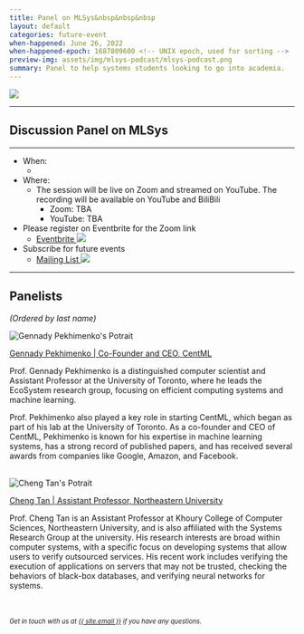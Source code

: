 ```yaml
---
title: Panel on MLSys&nbsp&nbsp&nbsp
layout: default
categories: future-event
when-happened: June 26, 2022
when-happened-epoch: 1687809600 <!-- UNIX epoch, used for sorting -->
preview-img: assets/img/mlsys-podcast/mlsys-podcast.png
summary: Panel to help systems students looking to go into academia.
---
```


<img src="{{ 'assets/img/mlsys-podcast/mlsys-podcast.png' | relative_url }}"/>

<!-- <p>
<b style="color: maroon; font-size: 1.4em;">Update</b>
<hr style="width: 4em; background-color: maroon;">
This event has concluded. We'll update this page with recordings soon.<br>
Meanwhile, checkout the livestream on YouTube: <a href="https://www.youtube.com/watch?v=mZeYJxIFD_s">https://www.youtube.com/watch?v=mZeYJxIFD_s</a>
</p> -->
<hr>

## Discussion Panel on MLSys

<!-- Panel on getting a job in academia.

We are organizing a panel with senior students in the area of Computer Systems
to talk about their experience on getting an academic jobs. The panel will
specifically focus on students who are planning to get an academic jobs.

The panel will be a one-hour live session with pre-sourced questions and live
discussion. All students interested in getting an academic jobs in CS fields are
invited to join and ask questions! -->

<hr>

* When:
  * <div style="font-weight: bold;" class="time-fmt-local" data-start="1687809600" data-duration="3600" data-show-timezone-link="true"></div>
  <!-- <a target=_blank class="text-small" href="https://calendar.google.com/event?action=TEMPLATE&tmeid=MWsxa2swaGZlYWRoMDQ4aTIwZnZuOGtlOWIgeml3MDAyQGVuZy51Y3NkLmVkdQ&tmsrc=ziw002%40eng.ucsd.edu">Google Calendar <img class="line-height" src="https://upload.wikimedia.org/wikipedia/commons/a/a5/Google_Calendar_icon_%282020%29.svg"/></a> -->
* Where:
  * The session will be live on Zoom and streamed on YouTube. The recording will be available on YouTube and BiliBili
    * Zoom: TBA <!-- * <a class="external-link" href="https://ucsd.zoom.us/j/94923859045?pwd=Zkxic0FkNUpJWVZrY0FiMUV5aXg2Zz09" target=_blank>Join live on Zoom</a>   -->
    * YouTube: TBA <!-- * <a href="https://youtu.be/mZeYJxIFD_s" target=_blank class="external-link">YouTube</a> -->
* Please register on Eventbrite for the Zoom link
  * <a target=_blank class="text-small" href="pages/events/getting-job-in-academia.md">Eventbrite <img class="line-height" src="https://upload.wikimedia.org/wikipedia/commons/e/e4/Eventbrite_Logo.svg"/></a>
* Subscribe for future events
  * <a target=_blank class="text-small" href="https://groups.google.com/g/students-systems">Mailing List <img class="line-height" src="https://upload.wikimedia.org/wikipedia/commons/9/97/Android_Email_4.0_Icon.png"/></a>
<hr>

<!-- <div class="section-header">Submit your questions!</div>
<div class="section-content">
    <iframe class="loading-white-bg" src="https://app.sli.do/event/t1mhZ27ECpwDXN4nEDpqTq" height="100%" width="100%" style="min-height: 560px;"></iframe>
</div> -->

## Panelists
*(Ordered by last name)*  

<div class="bio">
<img class="headshot" src="https://media.licdn.com/dms/image/D5603AQFCT3KR5_j4lA/profile-displayphoto-shrink_800_800/0/1682432511344?e=2147483647&v=beta&t=VLZR8IeHboGZyCK_lAvC_qiLkQmLiIu1ejyi7qRtdNQ" alt="Gennady Pekhimenko's Potrait"/>

<a target=_blank href="http://www.cs.toronto.edu/~pekhimenko/">Gennady Pekhimenko | Co-Founder and CEO, CentML</a><br>

Prof. Gennady Pekhimenko is a distinguished computer scientist and Assistant Professor at the University of Toronto, where he leads the EcoSystem research group, focusing on efficient computing systems and machine learning.
<p>
Prof. Pekhimenko also played a key role in starting CentML, which began as part of his lab at the University of Toronto.  As a co-founder and CEO of CentML, Pekhimenko is known for his expertise in machine learning systems, has a strong record of published papers, and has received several awards from companies like Google, Amazon, and Facebook.

</div><br>

<div class="bio">
<img class="headshot" src="https://naizhengtan.github.io/doc/info/cheng_19_NYU.JPG" alt="Cheng Tan's Potrait"/>

<a target=_blank href="https://naizhengtan.github.io/">Cheng Tan | Assistant Professor, Northeastern University</a><br>

Prof. Cheng Tan is an Assistant Professor at Khoury College of Computer Sciences, Northeastern University, and is also affiliated with the Systems Research Group at the university. His research interests are broad within computer systems, with a specific focus on developing systems that allow users to verify outsourced services. His recent work includes verifying the execution of applications on servers that may not be trusted, checking the behaviors of black-box databases, and verifying neural networks for systems. 

</div><br>


<!-- <hr> -->
<br>
<div style="font-size: 0.8em;">
    <i>
    Get in touch with us at <a class="external-link" target='_blank' href="mailto:{{ site.email }}">{{ site.email }}</a> if you have any questions.
    </i>
</div>
<br>

